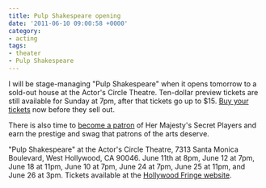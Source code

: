 ```yaml
---
title: Pulp Shakespeare opening
date: '2011-06-10 09:00:58 +0000'
category:
- acting
tags:
- theater
- Pulp Shakespeare
---
```


I will be stage-managing "Pulp Shakespeare" when it opens tomorrow to a sold-out
house at the Actor's Circle Theatre. Ten-dollar preview tickets are still
available for Sunday at 7pm, after that tickets go up to $15. [Buy your
tickets](http://www.hollywoodfringe.org/projects/466) now before they sell out.

There is also time to [become a
patron](http://www.kickstarter.com/projects/560939718/pulp-shakespeare) of Her
Majesty's Secret Players and earn the prestige and swag that patrons of the arts
deserve.

"Pulp Shakespeare" at the Actor's Circle Theatre, 7313 Santa Monica Boulevard,
West Hollywood, CA 90046. June 11th at 8pm, June 12 at 7pm, June 18 at 11pm,
June 10 at 7pm, June 24 at 7pm, June 25 at 11pm, and June 26 at 3pm. Tickets
available at the [Hollywood Fringe
website](http://www.hollywoodfringe.org/projects/466).
